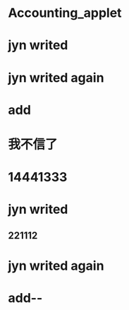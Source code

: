 # Accounting_applet

# jyn writed

# jyn writed again

# add

# 我不信了

# 14441333

# jyn writed

## 221112

# jyn writed again

# add--
